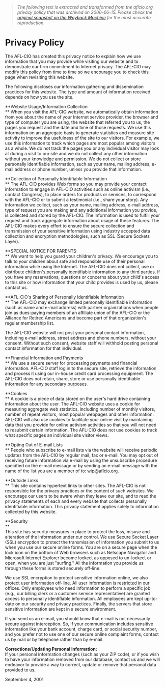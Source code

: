 > *The following text is extracted and transformed from the aflcio.org privacy policy that was archived on 2006-06-15. Please check the [original snapshot on the Wayback Machine](https://web.archive.org/web/20060615220934id_/http%3A//www.aflcio.org/siteguides/privacypolicy.cfm) for the most accurate reproduction.*

# Privacy Policy

The AFL-CIO has created this privacy notice to explain how we use information that you may provide while visiting our website and to demonstrate our firm commitment to Internet privacy. The AFL-CIO may modify this policy from time to time so we encourage you to check this page when revisiting this website. 

The following discloses our information gathering and dissemination practices for this website. The type and amount of information received depends on how you use the site. 

**Website Usage/Information Collection  
** When you visit the AFL-CIO website, we automatically obtain information from you about the name of your Internet service provider, the browser and type of computer you are using, the website that referred you to us, the pages you request and the date and time of those requests. We use this information on an aggregate basis to generate statistics and measure site activity to improve the usefulness of the site to our visitors. For example, we use this information to track which pages are most popular among visitors as a whole. We do not track the pages you or any individual visitor may look at during a visit to our site and we do not collect any other information without your knowledge and permission. We do not collect or store personally identifiable information, such as your name, mailing address, e-mail address or phone number, unless you provide that information. 

**Collection of Personally Identifiable Information  
** The AFL-CIO provides Web forms so you may provide your contact information to engage in AFL-CIO activities such as online activism (i.e., contact Congress), to place orders for products or services, to correspond with the AFL-CIO or to submit a testimonial (i.e., share your story). Any information we collect, such as your name, mailing address, e-mail address, type of request you are making and any additional information you provide, is collected and stored by the AFL-CIO. The information is used to fulfill your request and track aggregate information about usage of these features. The AFL-CIO makes every effort to ensure the secure collection and transmission of your sensitive information using industry accepted data collection and encryption methodologies, such as SSL (Secure Sockets Layer). 

**SPECIAL NOTICE FOR PARENTS:  
** We want to help you guard your children's privacy. We encourage you to talk to your children about safe and responsible use of their personal information while using the Internet. The AFL-CIO does not collect, use or distribute children's personally identifiable information to any third parties. If you have any reservations, questions or concerns about your child's access to this site or how information that your child provides is used by us, please contact us. 

**AFL-CIO's Sharing of Personally Identifiable Information  
** The AFL-CIO may exchange limited personally identifiable information (such as name and e-mail address) with partner organizations when people join as dues-paying members of an affiliate union of the AFL-CIO or the Alliance for Retired Americans and become part of that organization's regular membership list. 

The AFL-CIO website will not post your personal contact information, including e-mail address, street address and phone numbers, without your consent. Without such consent, website staff will withhold posting personal contact information for that individual.

 **Financial Information and Payments  
** We use a secure server for processing payments and financial information. AFL-CIO staff log in to the secure site, retrieve the information and process it using our in-house credit card processing equipment. The AFL-CIO does not retain, share, store or use personally identifiable information for any secondary purposes. 

**Cookies  
** A cookie is a piece of data stored on the user's hard drive containing information about the user. The AFL-CIO website uses a cookie for measuring aggregate web statistics, including number of monthly visitors, number of repeat visitors, most popular webpages and other information. AFL-CIO will also use cookies to facilitate your online visit by maintaining data that you provide for online activism activities so that you will not need to resubmit certain information. The AFL-CIO does not use cookies to track what specific pages an individual site visitor views. 

**Opting Out of E-mail Lists  
** People who subscribe to e-mail lists via the website will receive periodic updates from the AFL-CIO by regular mail, fax or e-mail. You may opt out of receiving future information via e-mail by using the unsubscribe procedure specified on the e-mail message or by sending an e-mail message with the name of the list you are a member of to: wip@aflcio.org.

 **Outside Links  
** This site contains hypertext links to other sites. The AFL-CIO is not responsible for the privacy practices or the content of such websites. We encourage our users to be aware when they leave our site, and to read the privacy statements of each and every website that collects personally identifiable information. This privacy statement applies solely to information collected by this website.

 **Security  
**  
This site has security measures in place to protect the loss, misuse and alteration of the information under our control. We use Secure Socket Layer (SSL) encryption to protect the transmission of information you submit to us when you use our secure online forms. You are on a secure page when the lock icon on the bottom of Web browsers such as Netscape Navigator and Microsoft Internet Explorer become locked, as opposed to un-locked, or open, when you are just "surfing." All the information you provide us through these forms is stored securely off-line. 

We use SSL encryption to protect sensitive information online, we also protect user information off-line. All user information is restricted in our offices. Only employees who need information to perform a specific job (e.g., our billing clerk or a customer service representative) are granted access to personally identifiable information. All employees are kept up-to-date on our security and privacy practices. Finally, the servers that store sensitive information are kept in a secure environment.

If you send us an e-mail, you should know that e-mail is not necessarily secure against interception. So, if your communication includes sensitive information like your bank account, charge card, or social security number, and you prefer not to use one of our secure online complaint forms, contact us by mail or by telephone rather than by e-mail.

 **Corrections/Updating Personal Information:**  
If your personal information changes (such as your ZIP code), or if you wish to have your information removed from our database, contact us and we will endeavor to provide a way to correct, update or remove that personal data provided to us.

September 4, 2001
